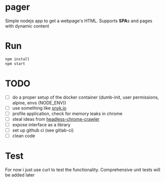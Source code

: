 # pager

Simple nodejs app to get a webpage's HTML.
Supports **SPA**s and pages with dynamic content

# Run

```bash
npm install
npm start
```

# TODO

- [ ] do a proper setup of the docker container (dumb-init, user permissions, alpine, envs (NODE_ENV))
- [ ] use something like [snyk.io](https://snyk.io/)
- [ ] profile application, check for memory leaks in chrome
- [ ] steal ideas from [headless-chrome-crawler](https://github.com/yujiosaka/headless-chrome-crawler)
- [ ] expose interface as a library
- [ ] set up github ci (see gitlab-ci)
- [ ] clean code

# Test

For now i just use curl to test the functionality.
Comprehensive unit tests will be added later
